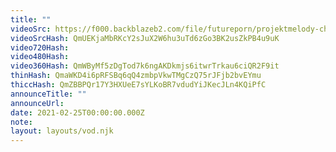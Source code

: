 ```yaml
---
title: ""
videoSrc: https://f000.backblazeb2.com/file/futureporn/projektmelody-chaturbate-2021-02-25.mp4
videoSrcHash: QmUEKjaMbRKcY2sJuX2W6hu3uTd6zGo3BK2usZkPB4u9uK
video720Hash: 
video480Hash: 
video360Hash: QmWByMf5zDgTod7k6ngAKDkmjs6itwrTrkau6ciQR2F9it
thinHash: QmaWKD4i6pRFSBq6qQ4zmbpVkwTMgCzQ75rJFjb2bvEYmu
thiccHash: QmZBBPQr17Y3HXUeE7sYLKoBR7vdudYiJKecJLn4KQiPfC
announceTitle: ""
announceUrl: 
date: 2021-02-25T00:00:00.000Z
note: 
layout: layouts/vod.njk
---
```

